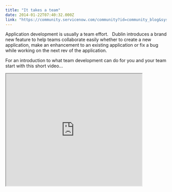 ```yaml
---
title: "It takes a team"
date: 2014-01-22T07:40:32.000Z
link: "https://community.servicenow.com/community?id=community_blog&sys_id=120eea2ddbd0dbc01dcaf3231f96196c"
---
```

<p>Application development is usually a team effort.   Dublin introduces a brand new feature to help teams collaborate easily whether to create a new application, make an enhancement to an existing application or fix a bug while working on the next rev of the application. </p><p>For an introduction to what team development can do for you and your team start with this short video...</p><p></p><p><iframe src="https://youtube.com/embed/sqaHB64Lzsg" width="425" height="350"/></p>